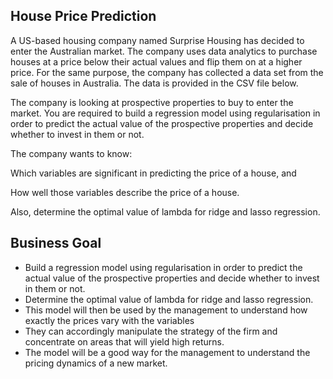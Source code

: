 ## House Price Prediction
A US-based housing company named Surprise Housing has decided to enter the Australian market. The company uses data analytics to purchase houses at a price below their actual values and flip them on at a higher price. For the same purpose, the company has collected a data set from the sale of houses in Australia. The data is provided in the CSV file below.

The company is looking at prospective properties to buy to enter the market. You are required to build a regression model using regularisation in order to predict the actual value of the prospective properties and decide whether to invest in them or not.

The company wants to know:

Which variables are significant in predicting the price of a house, and

How well those variables describe the price of a house.

Also, determine the optimal value of lambda for ridge and lasso regression.
## Business Goal
- Build a regression model using regularisation in order to predict the actual value of the prospective properties and decide whether to invest in them or not.
- Determine the optimal value of lambda for ridge and lasso regression.
- This model will then be used by the management to understand how exactly the prices vary with the variables
- They can accordingly manipulate the strategy of the firm and concentrate on areas that will yield high returns.
- The model will be a good way for the management to understand the pricing dynamics of a new market.
